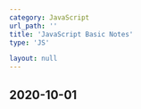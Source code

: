 ```yaml
---
category: JavaScript
url_path: ''
title: 'JavaScript Basic Notes'
type: 'JS'

layout: null
---
```


## 2020-10-01
